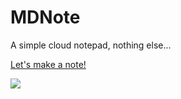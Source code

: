 MDNote
===

A simple cloud notepad, nothing else...

[Let's make a note!](https://mdnote.xyz)

![](https://cdn.int64ago.org/8m6q2482maemi.gif)
